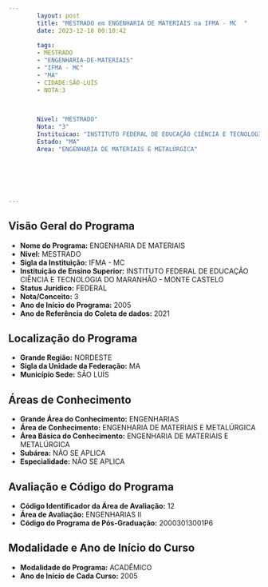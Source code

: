 ```yaml
---
        layout: post
        title: "MESTRADO em ENGENHARIA DE MATERIAIS na IFMA - MC  "
        date: 2023-12-18 00:10:42
     
        tags:
        - MESTRADO
        - "ENGENHARIA-DE-MATERIAIS"
        - "IFMA - MC"
        - "MA"
        - CIDADE:SÃO-LUÍS
        - NOTA:3
        
       

        Nivel: "MESTRADO"
        Nota: "3"
        Instituicao: "INSTITUTO FEDERAL DE EDUCAÇÃO CIÊNCIA E TECNOLOGIA DO MARANHÃO - MONTE CASTELO"
        Estado: "MA"
        Area: "ENGENHARIA DE MATERIAIS E METALÚRGICA"
        
        
        
        
        
        
---
```

## Visão Geral do Programa
- **Nome do Programa:** ENGENHARIA DE MATERIAIS
- **Nível:** MESTRADO
- **Sigla da Instituição:** IFMA - MC
- **Instituição de Ensino Superior:** INSTITUTO FEDERAL DE EDUCAÇÃO CIÊNCIA E TECNOLOGIA DO MARANHÃO - MONTE CASTELO
- **Status Jurídico:** FEDERAL
- **Nota/Conceito:** 3
- **Ano de Início do Programa:** 2005
- **Ano de Referência do Coleta de dados:** 2021

## Localização do Programa
- **Grande Região:** NORDESTE
- **Sigla da Unidade da Federação:** MA
- **Município Sede:** SÃO LUÍS

## Áreas de Conhecimento
- **Grande Área do Conhecimento:** ENGENHARIAS
- **Área de Conhecimento:** ENGENHARIA DE MATERIAIS E METALÚRGICA
- **Área Básica do Conhecimento:** ENGENHARIA DE MATERIAIS E METALÚRGICA
- **Subárea:** NÃO SE APLICA
- **Especialidade:** NÃO SE APLICA

## Avaliação e Código do Programa
- **Código Identificador da Área de Avaliação:** 12
- **Área de Avaliação:** ENGENHARIAS II
- **Código do Programa de Pós-Graduação:** 20003013001P6


## Modalidade e Ano de Início do Curso
- **Modalidade do Programa:** ACADÊMICO
- **Ano de Início de Cada Curso:** 2005
